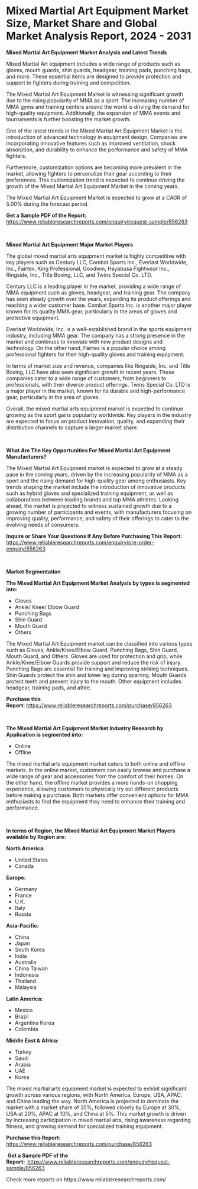 <p><h1>Mixed Martial Art Equipment Market Size, Market Share and Global Market Analysis Report, 2024 - 2031</h1></p><p><strong>Mixed Martial Art Equipment Market Analysis and Latest Trends</strong></p>
<p><p>Mixed Martial Art equipment includes a wide range of products such as gloves, mouth guards, shin guards, headgear, training pads, punching bags, and more. These essential items are designed to provide protection and support to fighters during training and competition.</p><p>The Mixed Martial Art Equipment Market is witnessing significant growth due to the rising popularity of MMA as a sport. The increasing number of MMA gyms and training centers around the world is driving the demand for high-quality equipment. Additionally, the expansion of MMA events and tournaments is further boosting the market growth.</p><p>One of the latest trends in the Mixed Martial Art Equipment Market is the introduction of advanced technology in equipment design. Companies are incorporating innovative features such as improved ventilation, shock absorption, and durability to enhance the performance and safety of MMA fighters.</p><p>Furthermore, customization options are becoming more prevalent in the market, allowing fighters to personalize their gear according to their preferences. This customization trend is expected to continue driving the growth of the Mixed Martial Art Equipment Market in the coming years.</p><p>The Mixed Martial Art Equipment Market is expected to grow at a CAGR of 5.00% during the forecast period.</p></p>
<p><strong>Get a Sample PDF of the Report:&nbsp;</strong> <a href="https://www.reliableresearchreports.com/enquiry/request-sample/856263">https://www.reliableresearchreports.com/enquiry/request-sample/856263</a></p>
<p>&nbsp;</p>
<p><strong>Mixed Martial Art Equipment Major Market Players</strong></p>
<p><p>The global mixed martial arts equipment market is highly competitive with key players such as Century LLC, Combat Sports Inc., Everlast Worldwide, Inc., Fairtex, King Professional, Goodwin, Hayabusa Fightwear Inc., Ringside, Inc., Title Boxing, LLC, and Twins Special Co. LTD.</p><p>Century LLC is a leading player in the market, providing a wide range of MMA equipment such as gloves, headgear, and training gear. The company has seen steady growth over the years, expanding its product offerings and reaching a wider customer base. Combat Sports Inc. is another major player known for its quality MMA gear, particularly in the areas of gloves and protective equipment.</p><p>Everlast Worldwide, Inc. is a well-established brand in the sports equipment industry, including MMA gear. The company has a strong presence in the market and continues to innovate with new product designs and technology. On the other hand, Fairtex is a popular choice among professional fighters for their high-quality gloves and training equipment.</p><p>In terms of market size and revenue, companies like Ringside, Inc. and Title Boxing, LLC have also seen significant growth in recent years. These companies cater to a wide range of customers, from beginners to professionals, with their diverse product offerings. Twins Special Co. LTD is a major player in the market, known for its durable and high-performance gear, particularly in the area of gloves.</p><p>Overall, the mixed martial arts equipment market is expected to continue growing as the sport gains popularity worldwide. Key players in the industry are expected to focus on product innovation, quality, and expanding their distribution channels to capture a larger market share.</p></p>
<p>&nbsp;</p>
<p><strong>What Are The Key Opportunities For Mixed Martial Art Equipment Manufacturers?</strong></p>
<p><p>The Mixed Martial Art Equipment market is expected to grow at a steady pace in the coming years, driven by the increasing popularity of MMA as a sport and the rising demand for high-quality gear among enthusiasts. Key trends shaping the market include the introduction of innovative products such as hybrid gloves and specialized training equipment, as well as collaborations between leading brands and top MMA athletes. Looking ahead, the market is projected to witness sustained growth due to a growing number of participants and events, with manufacturers focusing on improving quality, performance, and safety of their offerings to cater to the evolving needs of consumers.</p></p>
<p><strong>Inquire or Share Your Questions If Any Before Purchasing This Report:</strong> <a href="https://www.reliableresearchreports.com/enquiry/pre-order-enquiry/856263">https://www.reliableresearchreports.com/enquiry/pre-order-enquiry/856263</a></p>
<p>&nbsp;</p>
<p><strong>Market Segmentation</strong></p>
<p><strong>The Mixed Martial Art Equipment Market Analysis by types is segmented into:</strong></p>
<p><ul><li>Gloves</li><li>Ankle/ Knee/ Elbow Guard</li><li>Punching Bags</li><li>Shin Guard</li><li>Mouth Guard</li><li>Others</li></ul></p>
<p><p>The Mixed Martial Art Equipment market can be classified into various types such as Gloves, Ankle/Knee/Elbow Guard, Punching Bags, Shin Guard, Mouth Guard, and Others. Gloves are used for protection and grip, while Ankle/Knee/Elbow Guards provide support and reduce the risk of injury. Punching Bags are essential for training and improving striking techniques. Shin Guards protect the shin and lower leg during sparring. Mouth Guards protect teeth and prevent injury to the mouth. Other equipment includes headgear, training pads, and attire.</p></p>
<p><strong>Purchase this Report:&nbsp;</strong><a href="https://www.reliableresearchreports.com/purchase/856263">https://www.reliableresearchreports.com/purchase/856263</a></p>
<p>&nbsp;</p>
<p><strong>The Mixed Martial Art Equipment Market Industry Research by Application is segmented into:</strong></p>
<p><ul><li>Online</li><li>Offline</li></ul></p>
<p><p>The mixed martial arts equipment market caters to both online and offline markets. In the online market, customers can easily browse and purchase a wide range of gear and accessories from the comfort of their homes. On the other hand, the offline market provides a more hands-on shopping experience, allowing customers to physically try out different products before making a purchase. Both markets offer convenient options for MMA enthusiasts to find the equipment they need to enhance their training and performance.</p></p>
<p>&nbsp;</p>
<p><strong>In terms of Region, the Mixed Martial Art Equipment Market Players available by Region are:</strong></p>
<p>
    <p> <strong> North America: </strong>
        <ul>
            <li>United States</li>
            <li>Canada</li>
        </ul>
        </p> 
    <p> <strong> Europe: </strong>
        <ul>
            <li>Germany</li>
            <li>France</li>
            <li>U.K.</li>
            <li>Italy</li>
            <li>Russia</li>
        </ul>
        </p> 
    <p> <strong> Asia-Pacific: </strong>
        <ul>
            <li>China</li>
            <li>Japan</li>
            <li>South Korea</li>
            <li>India</li>
            <li>Australia</li>
            <li>China Taiwan</li>
            <li>Indonesia</li>
            <li>Thailand</li>
            <li>Malaysia</li>
        </ul>
        </p> 
    <p> <strong> Latin America: </strong>
        <ul>
            <li>Mexico</li>
            <li>Brazil</li>
            <li>Argentina Korea</li>
            <li>Colombia</li>
        </ul>
        </p> 
    <p> <strong> Middle East & Africa: </strong>
        <ul>
            <li>Turkey</li>
            <li>Saudi</li>
            <li>Arabia</li>
            <li>UAE</li>
            <li>Korea</li>
        </ul>
    </p>
    </p>
<p><p>The mixed martial arts equipment market is expected to exhibit significant growth across various regions, with North America, Europe, USA, APAC, and China leading the way. North America is projected to dominate the market with a market share of 35%, followed closely by Europe at 30%, USA at 20%, APAC at 10%, and China at 5%. This market growth is driven by increasing participation in mixed martial arts, rising awareness regarding fitness, and growing demand for specialized training equipment.</p></p>
<p><strong>Purchase this Report: </strong><a href="https://www.reliableresearchreports.com/purchase/856263">https://www.reliableresearchreports.com/purchase/856263</a></p>
<p>&nbsp;<strong>Get a Sample PDF of the Report:&nbsp;&nbsp;</strong><a href="https://www.reliableresearchreports.com/enquiry/request-sample/856263">https://www.reliableresearchreports.com/enquiry/request-sample/856263</a></p>
<p><strong></strong></p>
<p>Check more reports on https://www.reliableresearchreports.com/</p>